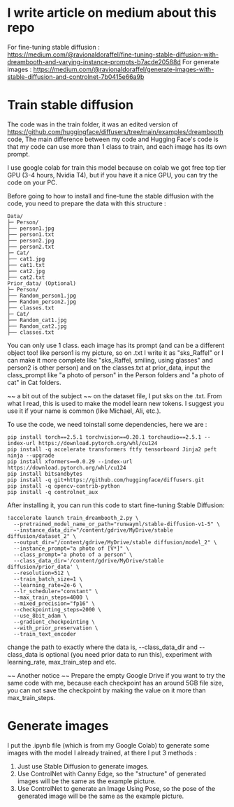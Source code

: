 # I write article on medium about this repo

For fine-tuning stable diffusion : https://medium.com/@ravionaldoraffel/fine-tuning-stable-diffusion-with-dreambooth-and-varying-instance-prompts-b7acde20588d
For generate images : https://medium.com/@ravionaldoraffel/generate-images-with-stable-diffusion-and-controlnet-7b0415e66a9b

# Train stable diffusion

The code was in the train folder, it was an edited version of https://github.com/huggingface/diffusers/tree/main/examples/dreambooth code, The main difference between my code and Hugging Face's code is that my code can use more than 1 class to train, and each image has its own prompt.

I use google colab for train this model because on colab we got free top tier GPU (3-4 hours, Nvidia T4), but if you have it a nice GPU, you can try the code on your PC.

Before going to how to install and fine-tune the stable diffusion with the code, you need to prepare the data with this structure : 

```
Data/
├─ Person/
├── person1.jpg
├── person1.txt
├── person2.jpg
├── person2.txt
├─ Cat/
├── cat1.jpg
├── cat1.txt
├── cat2.jpg
├── cat2.txt
Prior_data/ (Optional)
├─ Person/
├── Random_person1.jpg
├── Random_person2.jpg
├── classes.txt
├─ Cat/
├── Random_cat1.jpg
├── Random_cat2.jpg
├── classes.txt
```

You can only use 1 class. each image has its prompt (and can be a different object too! like person1 is my picture, so on .txt I write it as "sks_Raffel" or I can make it more complete like "sks_Raffel, smiling, using glasses" and person2 is other person) and on the classes.txt at prior_data, input the class_prompt like "a photo of person" in the Person folders and "a photo of cat" in Cat folders.

~~ a bit out of the subject ~~
on the dataset file, I put sks on the .txt. From what I read, this is used to make the model learn new tokens. I suggest you use it if your name is common (like Michael, Ali, etc.).

To use the code, we need  toinstall some dependencies, here we are : 

```
pip install torch==2.5.1 torchvision==0.20.1 torchaudio==2.5.1 --index-url https://download.pytorch.org/whl/cu124
pip install -q accelerate transformers ftfy tensorboard Jinja2 peft ninja --upgrade
pip install xformers==0.0.29 --index-url https://download.pytorch.org/whl/cu124
pip install bitsandbytes
pip install -q git+https://github.com/huggingface/diffusers.git
pip install -q opencv-contrib-python
pip install -q controlnet_aux
```

After installing it, you can run this code to start fine-tuning Stable Diffusion: 

```
!accelerate launch train_dreambooth_2.py \
  --pretrained_model_name_or_path="runwayml/stable-diffusion-v1-5" \
  --instance_data_dir="/content/gdrive/MyDrive/stable diffusion/dataset_2" \
  --output_dir="/content/gdrive/MyDrive/stable diffusion/model_2" \
  --instance_prompt="a photo of [V*]" \
  --class_prompt="a photo of a person" \
  --class_data_dir='/content/gdrive/MyDrive/stable diffusion/prior_data' \
  --resolution=512 \
  --train_batch_size=1 \
  --learning_rate=2e-6 \
  --lr_scheduler="constant" \
  --max_train_steps=4000 \
  --mixed_precision="fp16" \
  --checkpointing_steps=2000 \
  --use_8bit_adam \
  --gradient_checkpointing \
  --with_prior_preservation \
  --train_text_encoder
```

change the path to exactly where the data is, --class_data_dir and --class_data is optional (you need prior data to run this), experiment with learning_rate, max_train_step and etc.

~~ Another notice ~~
Prepare the empty Google Drive if you want to try the same code with me, because each checkpoint has an around 5GB file size, you can not save the checkpoint by making the value on it more than max_train_steps.

# Generate images

I put the .ipynb file (which is from my Google Colab) to generate some images with the model I already trained, at there I put 3 methods : 

1. Just use Stable Diffusion to generate images.
2. Use ControlNet with Canny Edge, so the "structure" of generated images will be the same as the example picture.
3. Use ControlNet to generate an Image Using Pose, so the pose of the generated image will be the same as the example picture.
